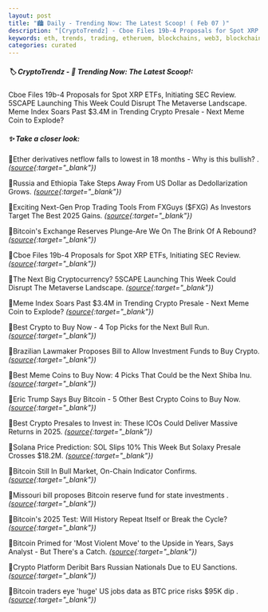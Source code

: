 ```yaml
---
layout: post
title: "🏙️ Daily - Trending Now: The Latest Scoop! ( Feb 07 )"
description: "[CryptoTrendz] - Cboe Files 19b-4 Proposals for Spot XRP ETFs, Initiating SEC Review. 5SCAPE Launching This Week Could Disrupt The Metaverse Landscape. Meme Index Soars Past $3.4M in Trending Crypto Presale - Next Meme Coin to Explode?"
keywords: eth, trends, trading, etheruem, blockchains, web3, blockchain, dapps, crypto, bitcoin
categories: curated
---
```


##### 🏷️  CryptoTrendz - 📌 *Trending Now: The Latest Scoop!:*

Cboe Files 19b-4 Proposals for Spot XRP ETFs, Initiating SEC Review. 5SCAPE Launching This Week Could Disrupt The Metaverse Landscape. Meme Index Soars Past $3.4M in Trending Crypto Presale - Next Meme Coin to Explode?

##### ✨ *Take a closer look:*


🔹Ether derivatives netflow falls to lowest in 18 months - Why is this bullish? . *([source](https://s.avyag.com/z93b){:target="_blank"})*

🔹Russia and Ethiopia Take Steps Away From US Dollar as Dedollarization Grows. *([source](https://s.avyag.com/d6yx){:target="_blank"})*

🔹Exciting Next-Gen Prop Trading Tools From FXGuys ($FXG) As Investors Target The Best 2025 Gains. *([source](https://s.avyag.com/i48t){:target="_blank"})*

🔹Bitcoin's Exchange Reserves Plunge-Are We On The Brink Of A Rebound? *([source](https://s.avyag.com/3sm8){:target="_blank"})*

🔹Cboe Files 19b-4 Proposals for Spot XRP ETFs, Initiating SEC Review. *([source](https://s.avyag.com/pm6d){:target="_blank"})*

🔹The Next Big Cryptocurrency? 5SCAPE Launching This Week Could Disrupt The Metaverse Landscape. *([source](https://s.avyag.com/5agz){:target="_blank"})*

🔹Meme Index Soars Past $3.4M in Trending Crypto Presale - Next Meme Coin to Explode? *([source](https://s.avyag.com/ab7o){:target="_blank"})*

🔹Best Crypto to Buy Now - 4 Top Picks for the Next Bull Run. *([source](https://s.avyag.com/eaof){:target="_blank"})*

🔹Brazilian Lawmaker Proposes Bill to Allow Investment Funds to Buy Crypto. *([source](https://s.avyag.com/rhek){:target="_blank"})*

🔹Best Meme Coins to Buy Now: 4 Picks That Could be the Next Shiba Inu. *([source](https://s.avyag.com/55xp){:target="_blank"})*

🔹Eric Trump Says Buy Bitcoin - 5 Other Best Crypto Coins to Buy Now. *([source](https://s.avyag.com/kqy5){:target="_blank"})*

🔹Best Crypto Presales to Invest in: These ICOs Could Deliver Massive Returns in 2025. *([source](https://s.avyag.com/p9pf){:target="_blank"})*

🔹Solana Price Prediction: SOL Slips 10% This Week But Solaxy Presale Crosses $18.2M. *([source](https://s.avyag.com/97tq){:target="_blank"})*

🔹Bitcoin Still In Bull Market, On-Chain Indicator Confirms. *([source](https://s.avyag.com/nhzk){:target="_blank"})*

🔹Missouri bill proposes Bitcoin reserve fund for state investments . *([source](https://s.avyag.com/l7ty){:target="_blank"})*

🔹Bitcoin's 2025 Test: Will History Repeat Itself or Break the Cycle? *([source](https://s.avyag.com/xc14){:target="_blank"})*

🔹Bitcoin Primed for 'Most Violent Move' to the Upside in Years, Says Analyst - But There's a Catch. *([source](https://s.avyag.com/1pul){:target="_blank"})*

🔹Crypto Platform Deribit Bars Russian Nationals Due to EU Sanctions. *([source](https://s.avyag.com/qwid){:target="_blank"})*

🔹Bitcoin traders eye &#039;huge&#039; US jobs data as BTC price risks $95K dip . *([source](https://s.avyag.com/r1mx){:target="_blank"})*
